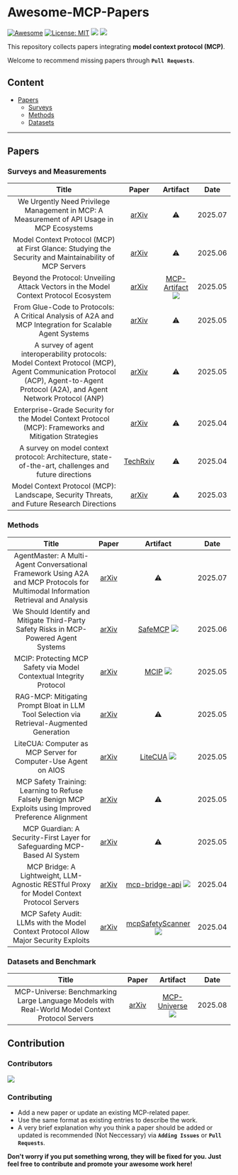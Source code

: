 # Awesome-MCP-Papers
[![Awesome](https://awesome.re/badge.svg)](https://github.com/Redempt1onzzZZ/Awesome-MCP-Papers) 
[![License: MIT](https://img.shields.io/badge/License-MIT-green.svg)](https://github.com/Redempt1onzzZZ/Awesome-MCP-Papers/blob/main/LICENSE)
![](https://img.shields.io/github/last-commit/Redempt1onzzZZ/Awesome-MCP-Papers?color=green) 
![](https://img.shields.io/badge/PRs-Welcome-red) 

This repository collects papers integrating **model context protocol (MCP)**.

Welcome to recommend missing papers through **`Pull Requests`**. 

## Content

- [Papers](#papers)
  - [Surveys](#surveys)
  - [Methods](#methods)
  - [Datasets](#datasets)

---

##  Papers

### Surveys and Measurements
<div id="surveys"></div>

|Title|Paper|Artifact|Date|
|:---:|:---:|:---:|:---:|
| We Urgently Need Privilege Management in MCP: A Measurement of API Usage in MCP Ecosystems  | [arXiv](https://arxiv.org/abs/2507.06250) | ⚠️ | 2025.07 |
| Model Context Protocol (MCP) at First Glance: Studying the Security and Maintainability of MCP Servers  | [arXiv](https://arxiv.org/abs/2506.13538) | ⚠️ | 2025.06 |
| Beyond the Protocol: Unveiling Attack Vectors in the Model Context Protocol Ecosystem  | [arXiv](https://arxiv.org/abs/2506.02040) | [MCP-Artifact](https://github.com/MCP-Security/MCP-Artifact) ![](https://img.shields.io/github/stars/MCP-Security/MCP-Artifact.svg?style=social)| 2025.05 |
| From Glue-Code to Protocols: A Critical Analysis of A2A and MCP Integration for Scalable Agent Systems | [arXiv](https://arxiv.org/abs/2505.03864) | ⚠️ | 2025.05 |
| A survey of agent interoperability protocols: Model Context Protocol (MCP), Agent Communication Protocol (ACP), Agent-to-Agent Protocol (A2A), and Agent Network Protocol (ANP) | [arXiv](https://arxiv.org/abs/2505.02279) | ⚠️ | 2025.05 |
| Enterprise-Grade Security for the Model Context Protocol (MCP): Frameworks and Mitigation Strategies | [arXiv](https://arxiv.org/abs/2504.08623) | ⚠️ | 2025.04 |
| A survey on model context protocol: Architecture, state-of-the-art, challenges and future directions | [TechRxiv](https://www.techrxiv.org/doi/full/10.36227/techrxiv.174495492.22752319) | ⚠️ | 2025.04 |
| Model Context Protocol (MCP): Landscape, Security Threats, and Future Research Directions | [arXiv](https://arxiv.org/abs/2503.23278) | ⚠️ | 2025.03 |


### Methods
<div id="methods"></div>

|Title|Paper|Artifact|Date|
|:---:|:---:|:---:|:---:|
| AgentMaster: A Multi-Agent Conversational Framework Using A2A and MCP Protocols for Multimodal Information Retrieval and Analysis | [arXiv](https://arxiv.org/abs/2507.21105) | ⚠️ | 2025.07 |
| We Should Identify and Mitigate Third-Party Safety Risks in MCP-Powered Agent Systems | [arXiv](https://arxiv.org/abs/2506.13666) | [SafeMCP](https://github.com/littlelittlenine/SafeMCP) ![](https://img.shields.io/github/stars/littlelittlenine/SafeMCP.svg?style=social) | 2025.06 |
| MCIP: Protecting MCP Safety via Model Contextual Integrity Protocol | [arXiv](https://arxiv.org/abs/2505.14590) | [MCIP](https://github.com/HKUST-KnowComp/MCIP) ![](https://img.shields.io/github/stars/HKUST-KnowComp/MCIP.svg?style=social) | 2025.05 |
| RAG-MCP: Mitigating Prompt Bloat in LLM Tool Selection via Retrieval-Augmented Generation | [arXiv](https://arxiv.org/abs/2505.03275) | ⚠️ | 2025.05 |
| LiteCUA: Computer as MCP Server for Computer-Use Agent on AIOS | [arXiv](https://arxiv.org/abs/2505.18829) | [LiteCUA](https://github.com/agiresearch/LiteCUA) ![](https://img.shields.io/github/stars/agiresearch/LiteCUA.svg?style=social) | 2025.05 |
| MCP Safety Training: Learning to Refuse Falsely Benign MCP Exploits using Improved Preference Alignment | [arXiv](https://arxiv.org/abs/2505.23634) | ⚠️ | 2025.05 |
| MCP Guardian: A Security-First Layer for Safeguarding MCP-Based AI System | [arXiv](https://arxiv.org/abs/2504.12757) | ⚠️ | 2025.05 |
| MCP Bridge: A Lightweight, LLM-Agnostic RESTful Proxy for Model Context Protocol Servers | [arXiv](https://arxiv.org/abs/2504.08999) | [mcp-bridge-api](https://github.com/INQUIRELAB/mcp-bridge-api) ![](https://img.shields.io/github/stars/INQUIRELAB/mcp-bridge-api.svg?style=social) | 2025.04 |
| MCP Safety Audit: LLMs with the Model Context Protocol Allow Major Security Exploits | [arXiv](https://arxiv.org/abs/2504.03767) | [mcpSafetyScanner](https://github.com/johnhalloran321/mcpSafetyScanner) ![](https://img.shields.io/github/stars/johnhalloran321/mcpSafetyScanner.svg?style=social) | 2025.04 |


### Datasets and Benchmark
<div id="datasets"></div>

|Title|Paper|Artifact|Date|
|:---:|:---:|:---:|:---:|
| MCP-Universe: Benchmarking Large Language Models with Real-World Model Context Protocol Servers  | [arXiv](https://arxiv.org/abs/2508.14704) |[MCP-Universe](https://github.com/SalesforceAIResearch/MCP-Universe) ![](https://img.shields.io/github/stars/SalesforceAIResearch/MCP-Universe.svg?style=social) | 2025.08 |

## Contribution
### Contributors
<a href="https://github.com/Redempt1onzzZZ/Awesome-MCP-Papers/graphs/contributors">
  <img src="https://contrib.rocks/image?repo=Redempt1onzzZZ/Awesome-MCP-Papers" />
</a>

### Contributing
- Add a new paper or update an existing MCP-related paper.
- Use the same format as existing entries to describe the work.
- A very brief explanation why you think a paper should be added or updated is recommended (Not Neccessary) via **`Adding Issues`** or **`Pull Requests`**.

**Don't worry if you put something wrong, they will be fixed for you. Just feel free to contribute and promote your awesome work here!**
